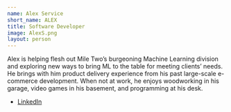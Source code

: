 ```yaml
---
name: Alex Service
short_name: ALEX
title: Software Developer
image: AlexS.png
layout: person
---
```

Alex is helping flesh out Mile Two’s burgeoning Machine Learning division and exploring new ways to bring ML to the table for meeting clients’ needs. He brings with him product delivery experience from his past large-scale e-commerce development. When not at work, he enjoys woodworking in his garage, video games in his basement, and programming at his desk.

* [LinkedIn](https://www.linkedin.com/in/alexservice/)

